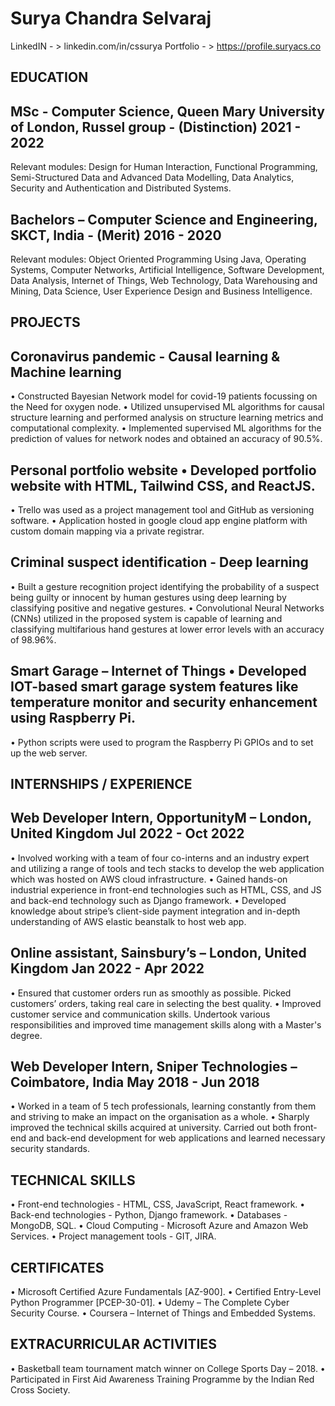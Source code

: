 # Surya Chandra Selvaraj
LinkedIN  - >   linkedin.com/in/cssurya 
Portfolio - >   https://profile.suryacs.co

## EDUCATION 

## MSc - Computer Science, Queen Mary University of London, Russel group - (Distinction)              		   2021 - 2022 
Relevant modules: Design for Human Interaction, Functional Programming, Semi-Structured Data and Advanced Data Modelling, Data Analytics, Security and Authentication and Distributed Systems.

## Bachelors – Computer Science and Engineering, SKCT, India - (Merit)		                              		   2016 - 2020 
Relevant modules: Object Oriented Programming Using Java, Operating Systems, Computer Networks, Artificial Intelligence, Software Development, Data Analysis, Internet of Things, Web Technology, Data Warehousing and Mining, Data Science, User Experience Design and Business Intelligence. 

## PROJECTS

## Coronavirus pandemic - Causal learning & Machine learning
•	Constructed Bayesian Network model for covid-19 patients focussing on the Need for oxygen node.
•	Utilized unsupervised ML algorithms for causal structure learning and performed analysis on structure learning metrics and computational complexity.
•	Implemented supervised ML algorithms for the prediction of values for network nodes and obtained an accuracy of 90.5%.

## Personal portfolio website	•	Developed portfolio website with HTML, Tailwind CSS, and ReactJS.
•	Trello was used as a project management tool and GitHub as versioning software.
•	Application hosted in google cloud app engine platform with custom domain mapping via a private registrar. 

## Criminal suspect identification - Deep learning
•	Built a gesture recognition project identifying the probability of a suspect being guilty or innocent by human gestures using deep learning by classifying positive and negative gestures. 
•	Convolutional Neural Networks (CNNs) utilized in the proposed system is capable of learning and classifying multifarious hand gestures at lower error levels with an accuracy of 98.96%.

## Smart Garage – Internet of Things	•	Developed IOT-based smart garage system features like temperature monitor and security enhancement using Raspberry Pi.
•	Python scripts were used to program the Raspberry Pi GPIOs and to set up the web server. 


## INTERNSHIPS / EXPERIENCE 

## Web Developer Intern, OpportunityM – London, United Kingdom	   			     Jul 2022 - Oct 2022 

•	Involved working with a team of four co-interns and an industry expert and utilizing a range of tools and tech stacks to develop the web application which was hosted on AWS cloud infrastructure.
•	Gained hands-on industrial experience in front-end technologies such as HTML, CSS, and JS and back-end technology such as Django framework.
•	Developed knowledge about stripe’s client-side payment integration and in-depth understanding of AWS elastic beanstalk to host web app.

## Online assistant, Sainsbury’s – London, United Kingdom			                               	    Jan 2022 - Apr 2022 
•	Ensured that customer orders run as smoothly as possible. Picked customers’ orders, taking real care in selecting the best quality. 
•	Improved customer service and communication skills. Undertook various responsibilities and improved time management skills along with a Master's degree.		

## Web Developer Intern, Sniper Technologies – Coimbatore, India			                  May 2018 - Jun 2018 
•	Worked in a team of 5 tech professionals, learning constantly from them and striving to make an impact on the organisation as a whole.
•	Sharply improved the technical skills acquired at university. Carried out both front-end and back-end development for web applications and learned necessary security standards.  

## TECHNICAL SKILLS

•	Front-end technologies - HTML, CSS, JavaScript, React framework.
•	Back-end technologies - Python, Django framework.
•	Databases - MongoDB, SQL.
•	Cloud Computing - Microsoft Azure and Amazon Web Services.
•	Project management tools - GIT, JIRA.

## CERTIFICATES

•	Microsoft Certified Azure Fundamentals [AZ-900].
•	Certified Entry-Level Python Programmer [PCEP-30-01].
•	Udemy – The Complete Cyber Security Course.
•	Coursera – Internet of Things and Embedded Systems.

## EXTRACURRICULAR ACTIVITIES

•	Basketball team tournament match winner on College Sports Day – 2018.
•	Participated in First Aid Awareness Training Programme by the Indian Red Cross Society.

